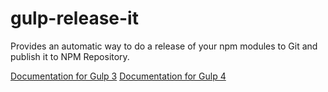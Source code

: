 gulp-release-it
=============

Provides an automatic way to do a release of your npm modules to Git and publish it to NPM Repository.

[Documentation for Gulp 3](docs/ReadmeFor1.x.md)
[Documentation for Gulp 4](docs/ReadmeFor2.x.md)
